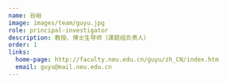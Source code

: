 ```yaml
---
name: 谷峪
image: images/team/guyu.jpg
role: principal-investigator
description: 教授、博士生导师（课题组负责人）
order: 1
links:
  home-page: http://faculty.neu.edu.cn/guyu/zh_CN/index.htm
  email: guyu@mail.neu.edu.cn
---
```

